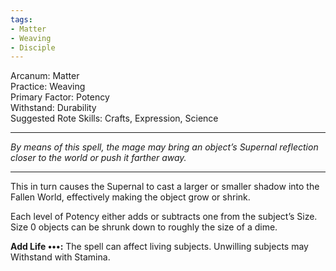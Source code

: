 ```yaml
---
tags:
- Matter
- Weaving
- Disciple
---
```


Arcanum: Matter\
Practice: Weaving\
Primary Factor: Potency\
Withstand: Durability\
Suggested Rote Skills: Crafts, Expression, Science

---

_By means of this spell, the mage may bring an object’s Supernal reflection closer to the world or push it farther away._

---

This in turn causes the Supernal to cast a larger or smaller shadow into the Fallen World, effectively making the object grow or shrink.

Each level of Potency either adds or subtracts one from the subject’s Size.\
Size 0 objects can be shrunk down to roughly the size of a dime.

**Add Life •••:** The spell can affect living subjects. Unwilling subjects may Withstand with Stamina.